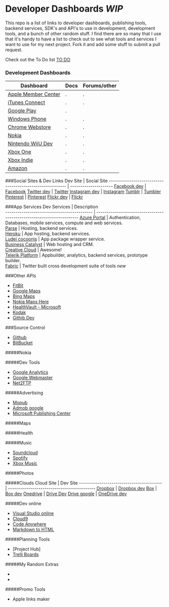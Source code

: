 Developer Dashboards *WIP*
===
This repo is a list of links to developer dashboards, publishing tools, backend services, SDK's and API's to use in development, development tools, and a bunch of other random stuff. 
I find there are so many that I use that it's handy to have a list to check out to see what tools and services I want to use for my next project. 
Fork it and add some stuff to submit a pull request. 

Check out the To Do list [TO DO](http://roachhaus.github.io/Dev-Dash/todo.html>)

### Development Dashboards
 Dashboard                                                                 | Docs                    | Forums/other
 ------------------------------------------------------------------------- | ----------------------- | --------------         
  [Apple Member Center](https://developer.apple.com/membercenter/)         |.                        |.    
  [iTunes Connect](https://itunesconnect.apple.com/)                       |.                        |.  
  [Google Play]()                                                          |.                        |
  [Windows Phone](http://dev.windows.com)                                  |.                        |.  
  [Chrome Webstore](https://chrome.google.com/webstore/developer/dashboard)|.                        |.   
  [Nokia]()                                                                |.                        |.   
  [Nintendo WiiU Dev](https://wiiu-developers.nintendo.com/site/)          |.                        |. 
  [Xbox One]()                                                             |.                        |.   
  [Xbox Indie]()                                                           |.                        |.   
  [Amazon]()                                                               |.                        |.   

###Social Sites & Dev Links
  Dev Site                                                  | Social Site
  --------------------------------------------------------- | ---------------------
  [Facebook dev](https://developers.facebook.com/)          | [Facebook](http://facebook.com)
  [Twitter dev](https://dev.twitter.com//)                  | [Twitter](https://twitter.com)
  [Instagram dev](http://Instagram.com/developer)           | [Instagram](http://instagram.com)
  [Tumblr](http://tumbler.com/developers)                   | [Tumbler ](http://tumbler.com)
  [Pinterest](http://developers.pinterest.com)              | [Pinterest](http://pinterest.com)
  [Flickr dev](https://www.flickr.com/services/developer)   | [Flickr](http://flickr.com)

###App Services
   Dev Services                                 | Description                                                            
  -------------------------------------------   | ---------------------------------------------------------------------
 [Azure Portal]()                               | Authentication, Databases, mobile services, compute and web services.  
 [Parse](https://www.parse.com/apps)            | Hosting, backend services.                                             
 [Heroku](https://dashboard-next.heroku)        | App hosting, backend services.                                         
 [Ludei cocoonjs]()                             | App package wrapper service.                                           
 [Business Catalyst]()                          | Web hosting and CRM.                                                   
 [Creative Cloud]()                             | Awesome!                                                               
 [Telerik Platform]()                           | Appbuilder, analytics, backend services, prototype builder.            
 [Fabric](https://fabric.io/login)              | Twitter built cross development suite of tools *new*                   
 

###Other APIs
 * [FitBit]()
 * [Google Maps]()
 * [Bing Maps]()
 * [Nokia Maps Here]()
 * [HealthVault - Microsoft]()
 * [Kodak]()
 * [Githib Dev](http://developer.github.io)

###Source Control
 * [Github](http://Github.com)
 * [BitBucket](http://Bitbucket.com)

#####Nokia

#####Dev Tools 
 * [Google Analytics]()
 * [Google Webmaster]()
 * [Net2FTP](http://net2ftp)

#####Advertising
 * [Mopub](https://app.mopub.com/account/login/?next=/dashboard/)
 * [Admob google](https://www.google.com/ads/admob/index.html)
 * [Microsoft Publishing Center]()
 

#####Maps

#####Health

#####Music
 * [Soundcloud]()
 * [Spotify]()
 * [Xbox Music](http://music.xbox.com/developer)

#####Photos

#####Clouds
 Cloud Site                                | Dev Site
 ----------------------------------------- | -------------------------------------------
  [Dropbox](http://dropbox.com)            | [Dropbox dev](http://Dropbox.com/developers)
  [Box](http://box.com)                    | [Box dev](http://developers.box.com)
  [Onedrive](http://onedrive.com)          | [Drive Dev]()
  [Drive google](http://drive.google.com)  | [OneDrive dev]()


#####Dev online
 * [Visual Studio online]()
 * [Cloud9]()
 * [Code Anywhere]()
 * [Markdown to HTML](http://tools.roachhaus.com/updown)

#####Planning Tools
 * [Project Hub] 
 * [Trelli Boards](http://Trelli.com)

#####My Random Extras 
 * []()
 * []()

#####Promo Tools
 * Apple links maker



